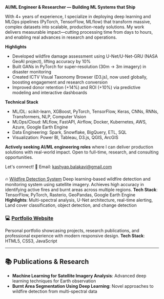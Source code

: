 **AI/ML Engineer & Researcher — Building ML Systems that Ship**

With 4+ years of experience, I specialize in deploying deep learning and MLOps pipelines (PyTorch, TensorFlow, MLflow) that transform massive, complex datasets into scalable, production-ready solutions. My work delivers measurable impact—cutting processing time from days to hours, and enabling real advances in research and operations.

**Highlights**
- Developed wildfire damage assessment using U-Net/U-Net-GRU (NASA GeoAI project), lifting accuracy by 10%
- Built GANs in PyTorch for super-resolution (30m → 3m imagery) in disaster monitoring
- Created ICTV Visual Taxonomy Browser (D3.js), now used globally, boosting engagement and research conversion
- Improved donor retention (+14%) and ROI (+10%) via predictive modeling and interactive dashboards

**Technical Stack**
- ML/DL: scikit-learn, XGBoost, PyTorch, TensorFlow, Keras, CNNs, RNNs, Transformers, NLP, Computer Vision
- MLOps/Cloud: MLflow, FastAPI, Airflow, Docker, Kubernetes, AWS, Azure, Google Earth Engine
- Data Engineering: Spark, Snowflake, BigQuery, ETL, SQL
- Visualization: Power BI, Tableau, D3.js, QGIS, ArcGIS

**Actively seeking AI/ML engineering roles** where I can deliver production solutions with real-world impact. Open to full-time, research, and consulting opportunities.

Let's connect!
📧 Email: kashyap.balakavi@gmail.com

###
🔥 [Wildfire Detection System](https://github.com/bsvskashyap/satellite-burnt-area-segmentation)
Deep learning-based wildfire detection and monitoring system using satellite imagery. Achieves high accuracy in identifying active fires and burnt areas across multiple regions.
**Tech Stack**: TensorFlow, PyTorch, Rasterio, GeoPandas, Google Earth Engine  
**Highlights**: Multi-spectral analysis, U-Net architecture, real-time alerting, Land cover classification, object detection, and change detection

### 💻 [Portfolio Website](https://bsvskashyap.github.io/kashyap_balakavi-portfolio)
Personal portfolio showcasing projects, research publications, and professional experience with modern responsive design.
**Tech Stack**: HTML5, CSS3, JavaScript

---
## 📚 Publications & Research
- **Machine Learning for Satellite Imagery Analysis**: Advanced deep learning techniques for Earth observation
- **Burnt Area Segmentation Using Deep Learning**: Novel approaches to wildfire detection from multi-spectral data
